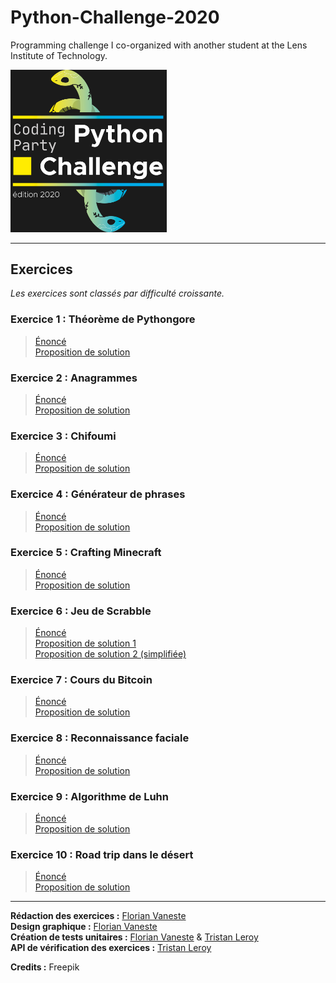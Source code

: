 # Python-Challenge-2020
Programming challenge I co-organized with another student at the Lens Institute of Technology.


<img alt="logo python challenge 2020" src="/python-challenge-2020-logo.jpg" width="250px">

---

## Exercices

*Les exercices sont classés par difficulté croissante.* 

### Exercice 1 : Théorème de Pythongore
> [Énoncé](https://github.com/FloVnst/Python-Challenge-2020/blob/main/exercises/python-challenge-2020_exercice-01.pdf)  
> [Proposition de solution](https://github.com/FloVnst/Python-Challenge-2020/blob/main/solutions/pythongore.py)  

### Exercice 2 : Anagrammes
> [Énoncé](https://github.com/FloVnst/Python-Challenge-2020/blob/main/exercises/python-challenge-2020_exercice-02.pdf)  
> [Proposition de solution](https://github.com/FloVnst/Python-Challenge-2020/blob/main/solutions/anagrammes.py)  

### Exercice 3 : Chifoumi
> [Énoncé](https://github.com/FloVnst/Python-Challenge-2020/blob/main/exercises/python-challenge-2020_exercice-03.pdf)  
> [Proposition de solution](https://github.com/FloVnst/Python-Challenge-2020/blob/main/solutions/chifoumi.py)  

### Exercice 4 : Générateur de phrases
> [Énoncé](https://github.com/FloVnst/Python-Challenge-2020/blob/main/exercises/python-challenge-2020_exercice-04.pdf)  
> [Proposition de solution](https://github.com/FloVnst/Python-Challenge-2020/blob/main/solutions/sentences_generator.py)  

### Exercice 5 : Crafting Minecraft
> [Énoncé](https://github.com/FloVnst/Python-Challenge-2020/blob/main/exercises/python-challenge-2020_exercice-05.pdf)  
> [Proposition de solution](https://github.com/FloVnst/Python-Challenge-2020/blob/main/solutions/crafting_minecraft.py)  

### Exercice 6 : Jeu de Scrabble
> [Énoncé](https://github.com/FloVnst/Python-Challenge-2020/blob/main/exercises/python-challenge-2020_exercice-06.pdf)  
> [Proposition de solution 1](https://github.com/FloVnst/Python-Challenge-2020/blob/main/solutions/scrabble.py)  
> [Proposition de solution 2 (simplifiée)](https://github.com/FloVnst/Python-Challenge-2020/blob/main/solutions/scrabble_simplified.py)  

### Exercice 7 : Cours du Bitcoin
> [Énoncé](https://github.com/FloVnst/Python-Challenge-2020/blob/main/exercises/python-challenge-2020_exercice-07.pdf)  
> [Proposition de solution](https://github.com/FloVnst/Python-Challenge-2020/blob/main/solutions/bitcoin.py)  

### Exercice 8 : Reconnaissance faciale
> [Énoncé](https://github.com/FloVnst/Python-Challenge-2020/blob/main/exercises/python-challenge-2020_exercice-08.pdf)  
> [Proposition de solution](https://github.com/FloVnst/Python-Challenge-2020/blob/main/solutions/face_recognition.py)  

### Exercice 9 : Algorithme de Luhn
> [Énoncé](https://github.com/FloVnst/Python-Challenge-2020/blob/main/exercises/python-challenge-2020_exercice-09.pdf)  
> [Proposition de solution](https://github.com/FloVnst/Python-Challenge-2020/blob/main/solutions/luhn.py)  

### Exercice 10 : Road trip dans le désert
> [Énoncé](https://github.com/FloVnst/Python-Challenge-2020/blob/main/exercises/python-challenge-2020_exercice-10.pdf)  
> [Proposition de solution](https://github.com/FloVnst/Python-Challenge-2020/blob/main/solutions/road_trip.py)  

---

**Rédaction des exercices :** [Florian Vaneste](https://github.com/FloVnst)  
**Design graphique :** [Florian Vaneste](https://github.com/FloVnst)  
**Création de tests unitaires :** [Florian Vaneste](https://github.com/FloVnst) & [Tristan Leroy](https://github.com/redbow26)  
**API de vérification des exercices :** [Tristan Leroy](https://github.com/redbow26)  


**Credits :** Freepik

